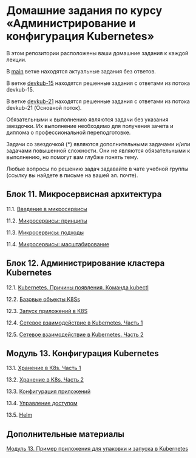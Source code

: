 # Домашние задания по курсу «Администрирование и конфигурация Kubernetes»

В этом репозитории расположены ваши домашние задания к каждой лекции. 

В [main](https://github.com/Filipp0vAP/devkub-homeworks/tree/main) ветке находятся актуальные задания без ответов.

В ветке [devkub-15](https://github.com/Filipp0vAP/devkub-homeworks/tree/devkub-15) находятся решенные задания с ответами из потока devkub-15.

В ветке [devkub-21](https://github.com/Filipp0vAP/devkub-homeworks/tree/devkub-21) находятся решенные задания с ответами из потока devkub-21 (Основной поток).

Обязательными к выполнению являются задачи без указания звездочки. Их выполнение необходимо для получения зачета и диплома о профессиональной переподготовке.

Задачи со звездочкой (*) являются дополнительными задачами и/или задачами повышенной сложности. Они не являются обязательными к выполнению, но помогут вам глубже понять тему.

Любые вопросы по решению задач задавайте в чате учебной группы (ссылку вы найдете в письме на вашей эл. почте).

## Блок 11. Микросервисная архитектура

11.1. [Введение в микросервисы](./11-microservices-01/11-microservices-01-intro.md)

11.2. [Микросервисы: принципы](./11-microservices-02-principles/11-microservices-02-principles.md)

11.3. [Микросервисы: подходы](./11-microservices-03-approaches/11-microservices-03-approaches.md)

11.4. [Микросервисы: масштабирование](.//11-microservices-04-scaling/11-microservices-04-scaling.md)


## Блок 12. Администрирование кластера Kubernetes

12.1. [Kubernetes. Причины появления. Команда kubectl](./12-kubernetes-01/12-kubernetes-01.md)

12.2. [Базовые объекты K8Ss](./12-kubernetes-02/12-kubernetes-02.md)

12.3. [Запуск приложений в K8S](./12-kubernetes-03/12-kubernetes-03.md)

12.4. [Сетевое взаимодействие в Kubernetes. Часть 1](./12-kubernetes-04/12-kubernetes-04.md)

12.5. [Сетевое взаимодействие в Kubernetes. Часть 2](./12-kubernetes-05/12-kubernetes-05.md)


## Модуль 13. Конфигурация Kubernetes	

13.1. [Хранение в K8s. Часть 1](./13-kubernetes-01/13-kubernetes-01.md)

13.2. [Хранение в K8s. Часть 2](./13-kubernetes-02/13-kubernetes-02.md)

13.3. [Конфигурация приложений](./13-kubernetes-03/13-kubernetes-03.md)

13.4. [Управление доступом](./13-kubernetes-04/13-kubernetes-04.md)

13.5. [Helm](./13-kubernetes-05/13-kubernetes-05.md)


## Дополнительные материалы

[Модуль 13. Пример приложения для упаковки и запуска в Kubernetes](./13-kubernetes-config)
